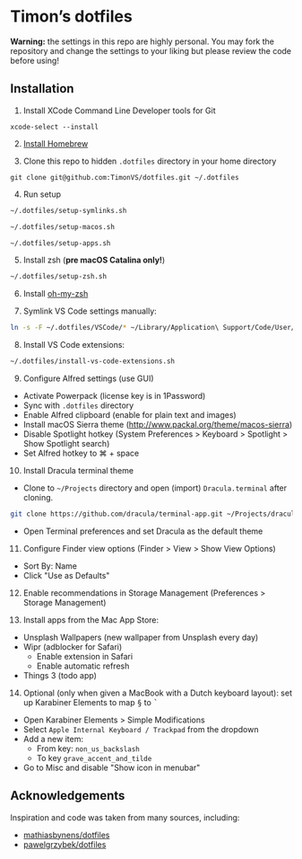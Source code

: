 # Timon’s dotfiles

**Warning:** the settings in this repo are highly personal. You may fork the repository and change the settings to your liking but please review the code before using!

## Installation

1. Install XCode Command Line Developer tools for Git

```
xcode-select --install
```

2. [Install Homebrew](https://brew.sh/)

3. Clone this repo to hidden `.dotfiles` directory in your home directory

```
git clone git@github.com:TimonVS/dotfiles.git ~/.dotfiles
```

4. Run setup

```sh
~/.dotfiles/setup-symlinks.sh
```

```sh
~/.dotfiles/setup-macos.sh
```

```sh
~/.dotfiles/setup-apps.sh
```

5. Install zsh (**pre macOS Catalina only!**)

```sh
~/.dotfiles/setup-zsh.sh
```

6. Install [oh-my-zsh](https://ohmyz.sh)

7. Symlink VS Code settings manually:

```sh
ln -s -F ~/.dotfiles/VSCode/* ~/Library/Application\ Support/Code/User/
```

8. Install VS Code extensions:

```sh
~/.dotfiles/install-vs-code-extensions.sh
```

9. Configure Alfred settings (use GUI)

- Activate Powerpack (license key is in 1Password)
- Sync with `.dotfiles` directory
- Enable Alfred clipboard (enable for plain text and images)
- Install macOS Sierra theme (http://www.packal.org/theme/macos-sierra)
- Disable Spotlight hotkey (System Preferences > Keyboard > Spotlight > Show Spotlight search)
- Set Alfred hotkey to ⌘ + space

10. Install Dracula terminal theme

- Clone to `~/Projects` directory and open (import) `Dracula.terminal` after cloning.

```sh
git clone https://github.com/dracula/terminal-app.git ~/Projects/dracula-terminal-app && open ~/Projects/dracula-terminal-app/Dracula.terminal
```

- Open Terminal preferences and set Dracula as the default theme

11. Configure Finder view options (Finder > View > Show View Options)

- Sort By: Name
- Click "Use as Defaults"

12. Enable recommendations in Storage Management (Preferences > Storage Management)

13. Install apps from the Mac App Store:

- Unsplash Wallpapers (new wallpaper from Unsplash every day)
- Wipr (adblocker for Safari)
  - Enable extension in Safari
  - Enable automatic refresh
- Things 3 (todo app)

14. Optional (only when given a MacBook with a Dutch keyboard layout): set up Karabiner Elements to map <kbd>§</kbd> to <kbd>`</kbd>

- Open Karabiner Elements > Simple Modifications
- Select `Apple Internal Keyboard / Trackpad` from the dropdown
- Add a new item:
  - From key: `non_us_backslash`
  - To key `grave_accent_and_tilde`
- Go to Misc and disable "Show icon in menubar"

## Acknowledgements

Inspiration and code was taken from many sources, including:

- [mathiasbynens/dotfiles](https://github.com/mathiasbynens/dotfiles)
- [pawelgrzybek/dotfiles](https://github.com/pawelgrzybek/dotfiles)
